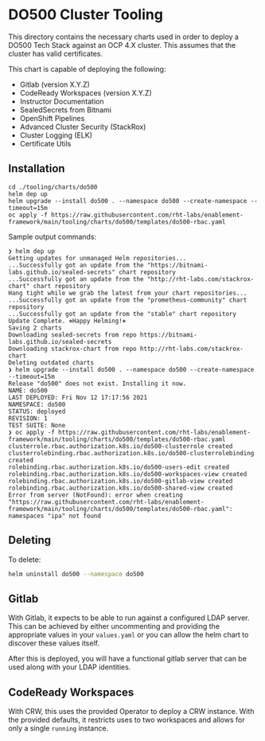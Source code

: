 # DO500 Cluster Tooling

This directory contains the necessary charts used in order to deploy a DO500 Tech Stack against an OCP 4.X cluster. This assumes that the cluster has valid certificates.

This chart is capable of deploying the following:

- Gitlab (version X.Y.Z)
- CodeReady Workspaces (version X.Y.Z)
- Instructor Documentation
- SealedSecrets from Bitnami
- OpenShift Pipelines
- Advanced Cluster Security (StackRox)
- Cluster Logging (ELK)
- Certificate Utils

## Installation

```shell
cd ./tooling/charts/do500
helm dep up
helm upgrade --install do500 . --namespace do500 --create-namespace --timeout=15m
oc apply -f https://raw.githubusercontent.com/rht-labs/enablement-framework/main/tooling/charts/do500/templates/do500-rbac.yaml
```

Sample output commands:

```shell
❯ helm dep up
Getting updates for unmanaged Helm repositories...
...Successfully got an update from the "https://bitnami-labs.github.io/sealed-secrets" chart repository
...Successfully got an update from the "http://rht-labs.com/stackrox-chart" chart repository
Hang tight while we grab the latest from your chart repositories...
...Successfully got an update from the "prometheus-community" chart repository
...Successfully got an update from the "stable" chart repository
Update Complete. ⎈Happy Helming!⎈
Saving 2 charts
Downloading sealed-secrets from repo https://bitnami-labs.github.io/sealed-secrets
Downloading stackrox-chart from repo http://rht-labs.com/stackrox-chart
Deleting outdated charts
❯ helm upgrade --install do500 . --namespace do500 --create-namespace --timeout=15m
Release "do500" does not exist. Installing it now.
NAME: do500
LAST DEPLOYED: Fri Nov 12 17:17:56 2021
NAMESPACE: do500
STATUS: deployed
REVISION: 1
TEST SUITE: None
❯ oc apply -f https://raw.githubusercontent.com/rht-labs/enablement-framework/main/tooling/charts/do500/templates/do500-rbac.yaml
clusterrole.rbac.authorization.k8s.io/do500-clusterrole created
clusterrolebinding.rbac.authorization.k8s.io/do500-clusterrolebinding created
rolebinding.rbac.authorization.k8s.io/do500-users-edit created
rolebinding.rbac.authorization.k8s.io/do500-workspaces-view created
rolebinding.rbac.authorization.k8s.io/do500-gitlab-view created
rolebinding.rbac.authorization.k8s.io/do500-shared-view created
Error from server (NotFound): error when creating "https://raw.githubusercontent.com/rht-labs/enablement-framework/main/tooling/charts/do500/templates/do500-rbac.yaml": namespaces "ipa" not found
```

## Deleting

To delete:
```bash
helm uninstall do500 --namespace do500
```

## Gitlab

With Gitlab, it expects to be able to run against a configured LDAP server. This can be achieved by either uncommenting and providing the appropriate values in your `values.yaml` or you can allow the helm chart to discover these values itself.

After this is deployed, you will have a functional gitlab server that can be used along with your LDAP identities.

## CodeReady Workspaces

With CRW, this uses the provided Operator to deploy a CRW instance. With the provided defaults, it restricts uses to two workspaces and allows for only a single `running` instance.
